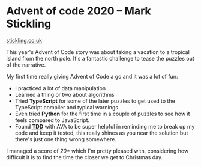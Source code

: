# Advent of code 2020 – Mark Stickling

[stickling.co.uk](https://stickling.co.uk/posts/advent-of-code-2020)

This year's Advent of Code story was about taking a vacation to a tropical island from the north pole. It's a fantastic challenge to tease the puzzles out of the narrative.

My first time really giving Advent of Code a go and it was a lot of fun:

 - I practiced a lot of data manipulation
 - Learned a thing or two about algorithms
 - Tried **TypeScript** for some of the later puzzles to get used to the TypeScript compiler and typical warnings
 - Even tried **Python** for the first time in a couple of puzzles to see how it feels compared to JavaScript. 
 - Found **<abbr title="Test Driven Development">TDD</abbr>** with AVA to be super helpful in reminding me to break up my code and keep it tested, this really shines as you near the solution but there's just one thing wrong somewhere. 

I managed a score of *20\** which I'm pretty pleased with, considering how difficult it is to find the time the closer we get to Christmas day.
